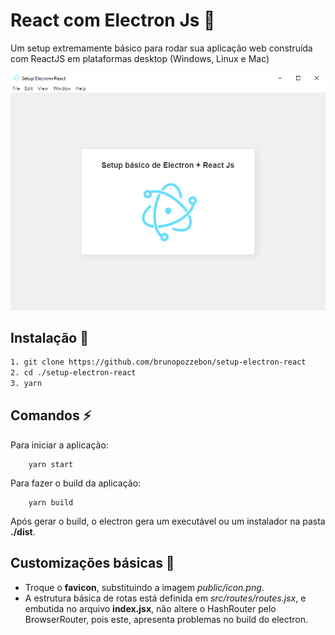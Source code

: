 # React com Electron Js :star2:

Um setup extremamente básico para rodar sua aplicação web construída com ReactJS em plataformas desktop (Windows, Linux e Mac)

![Imagem de capa](./cover.PNG)

## Instalação :wrench:

```bash
1. git clone https://github.com/brunopozzebon/setup-electron-react
2. cd ./setup-electron-react
3. yarn 

```

## Comandos :zap:
Para iniciar a aplicação:
```
    yarn start
```

Para fazer o build da aplicação:
```
    yarn build
```
Após gerar o build, o electron gera um executável ou um instalador na pasta **./dist**.

## Customizações básicas 🚀
* Troque o **favicon**, substituindo a imagem _public/icon.png_.
* A estrutura básica de rotas está definida em _src/routes/routes.jsx_, e embutida no arquivo **index.jsx**, não altere o HashRouter pelo BrowserRouter, pois este, apresenta problemas no build do electron.

